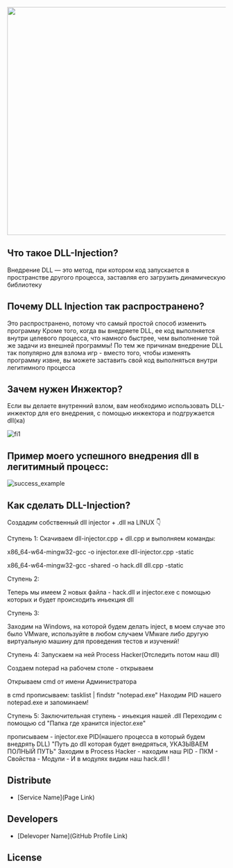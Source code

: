 <p align="center">
      <img src="https://i.postimg.cc/QCw27mjf/maxresdefault.jpg" width="526">
</p>

## Что такое DLL-Injection?

Внедрение DLL — это метод, при котором код запускается в пространстве другого процесса, заставляя его загрузить динамическую библиотеку

## Почему DLL Injection так распространено?

Это распространено, потому что самый простой способ изменить программу
Кроме того, когда вы внедряете DLL, ее код выполняется внутри целевого процесса, что намного быстрее, чем выполнение той же задачи из внешней программы!
По тем же причинам внедрение DLL так популярно для взлома игр - вместо того, чтобы изменять программу извне, вы можете заставить свой код выполняться внутри легитимного процесса

## Зачем нужен Инжектор?
Если вы делаете внутренний взлом, вам необходимо использовать DLL-инжектор для его внедрения, с помощью инжектора и подгружается dll(ка)

![fi1](https://github.com/user-attachments/assets/189464dc-15c0-4cde-933d-7f3c602904a7)



  ## Пример моего успешного внедрения dll в легитимный процесс:



![success_example](https://github.com/user-attachments/assets/3a5588b0-0600-47de-b536-3a8773506ec1)

## Как сделать DLL-Injection?

Создадим собственный dll injector + .dll на LINUX 👇

Ступень 1:
Скачиваем dll-injector.cpp + dll.cpp и выполняем команды:

x86_64-w64-mingw32-gcc -o injector.exe dll-injector.cpp -static

x86_64-w64-mingw32-gcc -shared -o hack.dll dll.cpp -static

Ступень 2:

Теперь мы имеем 2 новых файла - hack.dll и injector.exe
с помощью которых и будет происходить иньекция dll

Ступень 3:

Заходим на Windows, на которой будем делать inject, в моем случае это было VMware, используйте в любом случаем VMware либо другую виртуальную машину для проведения тестов и изучений!

Ступень 4:
Запускаем на ней Process Hacker(Отследить потом наш dll)

Создаем notepad на рабочем столе - открываем

Открываем cmd от имени Администратора

в cmd прописываем: tasklist | findstr "notepad.exe"
Находим PID нашего notepad.exe и запоминаем!

Ступень 5:
Заключительная ступень - иньекция нашей .dll
Переходим с помощью cd "Папка где хранится injector.exe"

прописываем - injector.exe PID(нашего процесса в который будем внедрять DLL) "Путь до dll которая будет внедряться, УКАЗЫВАЕМ ПОЛНЫЙ ПУТЬ"
Заходим в Process Hacker - находим наш PID - ПКМ - Свойства - Модули - И в модулях видим наш hack.dll !

## Distribute

- [Service Name](Page Link)


## Developers

- [Delevoper Name](GitHub Profile Link)

## License
